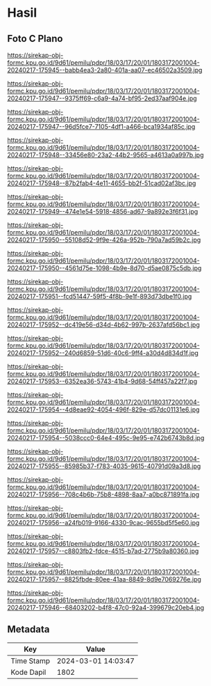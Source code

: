 # Hasil

## Foto C Plano

https://sirekap-obj-formc.kpu.go.id/9d61/pemilu/pdpr/18/03/17/20/01/1803172001004-20240217-175945--babb4ea3-2a80-401a-aa07-ec46502a3509.jpg

https://sirekap-obj-formc.kpu.go.id/9d61/pemilu/pdpr/18/03/17/20/01/1803172001004-20240217-175947--9375ff69-c6a9-4a74-bf95-2ed37aaf904e.jpg

https://sirekap-obj-formc.kpu.go.id/9d61/pemilu/pdpr/18/03/17/20/01/1803172001004-20240217-175947--96d5fce7-7105-4df1-a466-bca1934af85c.jpg

https://sirekap-obj-formc.kpu.go.id/9d61/pemilu/pdpr/18/03/17/20/01/1803172001004-20240217-175948--33456e80-23a2-44b2-9565-a4613a0a997b.jpg

https://sirekap-obj-formc.kpu.go.id/9d61/pemilu/pdpr/18/03/17/20/01/1803172001004-20240217-175948--87b2fab4-4e11-4655-bb2f-51cad02af3bc.jpg

https://sirekap-obj-formc.kpu.go.id/9d61/pemilu/pdpr/18/03/17/20/01/1803172001004-20240217-175949--474e1e54-5918-4856-ad67-9a892e3f6f31.jpg

https://sirekap-obj-formc.kpu.go.id/9d61/pemilu/pdpr/18/03/17/20/01/1803172001004-20240217-175950--55108d52-9f9e-426a-952b-790a7ad59b2c.jpg

https://sirekap-obj-formc.kpu.go.id/9d61/pemilu/pdpr/18/03/17/20/01/1803172001004-20240217-175950--4561d75e-1098-4b9e-8d70-d5ae0875c5db.jpg

https://sirekap-obj-formc.kpu.go.id/9d61/pemilu/pdpr/18/03/17/20/01/1803172001004-20240217-175951--fcd51447-59f5-4f8b-9e1f-893d73dbe1f0.jpg

https://sirekap-obj-formc.kpu.go.id/9d61/pemilu/pdpr/18/03/17/20/01/1803172001004-20240217-175952--dc419e56-d34d-4b62-997b-2637afd56bc1.jpg

https://sirekap-obj-formc.kpu.go.id/9d61/pemilu/pdpr/18/03/17/20/01/1803172001004-20240217-175952--240d6859-51d6-40c6-9ff4-a30d4d834d1f.jpg

https://sirekap-obj-formc.kpu.go.id/9d61/pemilu/pdpr/18/03/17/20/01/1803172001004-20240217-175953--6352ea36-5743-41b4-9d68-54ff457a22f7.jpg

https://sirekap-obj-formc.kpu.go.id/9d61/pemilu/pdpr/18/03/17/20/01/1803172001004-20240217-175954--4d8eae92-4054-496f-829e-d57dc01131e6.jpg

https://sirekap-obj-formc.kpu.go.id/9d61/pemilu/pdpr/18/03/17/20/01/1803172001004-20240217-175954--5038ccc0-64e4-495c-9e95-e742b6743b8d.jpg

https://sirekap-obj-formc.kpu.go.id/9d61/pemilu/pdpr/18/03/17/20/01/1803172001004-20240217-175955--85985b37-f783-4035-9615-40791d09a3d8.jpg

https://sirekap-obj-formc.kpu.go.id/9d61/pemilu/pdpr/18/03/17/20/01/1803172001004-20240217-175956--708c4b6b-75b8-4898-8aa7-a0bc871891fa.jpg

https://sirekap-obj-formc.kpu.go.id/9d61/pemilu/pdpr/18/03/17/20/01/1803172001004-20240217-175956--a24fb019-9166-4330-9cac-9655bd5f5e60.jpg

https://sirekap-obj-formc.kpu.go.id/9d61/pemilu/pdpr/18/03/17/20/01/1803172001004-20240217-175957--c8803fb2-fdce-4515-b7ad-2775b9a80360.jpg

https://sirekap-obj-formc.kpu.go.id/9d61/pemilu/pdpr/18/03/17/20/01/1803172001004-20240217-175957--8825fbde-80ee-41aa-8849-8d9e7069276e.jpg

https://sirekap-obj-formc.kpu.go.id/9d61/pemilu/pdpr/18/03/17/20/01/1803172001004-20240217-175946--68403202-b4f8-47c0-92a4-399679c20eb4.jpg


## Metadata

| Key        | Value               |
| ---------- | ------------------- |
| Time Stamp | 2024-03-01 14:03:47 |
| Kode Dapil | 1802                |



